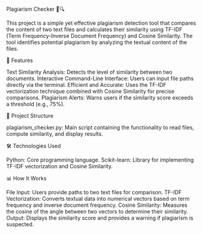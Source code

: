 Plagiarism Checker 📄🔍

This project is a simple yet effective plagiarism detection tool that compares the content of two text files and calculates their similarity using TF-IDF (Term Frequency-Inverse Document Frequency) and Cosine Similarity. The tool identifies potential plagiarism by analyzing the textual content of the files.

🚀 Features

Text Similarity Analysis: Detects the level of similarity between two documents.
Interactive Command-Line Interface: Users can input file paths directly via the terminal.
Efficient and Accurate: Uses the TF-IDF vectorization technique combined with Cosine Similarity for precise comparisons.
Plagiarism Alerts: Warns users if the similarity score exceeds a threshold (e.g., 75%).

📂 Project Structure

plagiarism_checker.py: Main script containing the functionality to read files, compute similarity, and display results.

🛠️ Technologies Used

Python: Core programming language.
Scikit-learn: Library for implementing TF-IDF vectorization and Cosine Similarity.

📊 How It Works

File Input: Users provide paths to two text files for comparison.
TF-IDF Vectorization: Converts textual data into numerical vectors based on term frequency and inverse document frequency.
Cosine Similarity: Measures the cosine of the angle between two vectors to determine their similarity.
Output: Displays the similarity score and provides a warning if plagiarism is suspected.
